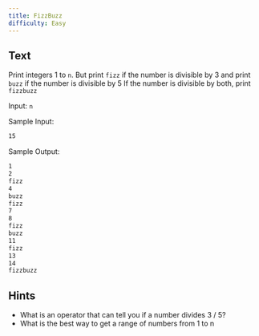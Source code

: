 ```yaml
---
title: FizzBuzz
difficulty: Easy
---
```


## Text

Print integers 1 to `n`.
But print `fizz` if the number is divisible by 3 and print `buzz` if the number is divisible by 5
If the number is divisible by both, print `fizzbuzz`

Input: `n`

Sample Input:

```markdown
15
```

Sample Output:

```markdown
1
2
fizz
4
buzz
fizz
7
8
fizz
buzz
11
fizz
13
14
fizzbuzz
```

## Hints

- What is an operator that can tell you if a number divides 3 / 5?
- What is the best way to get a range of numbers from 1 to n
